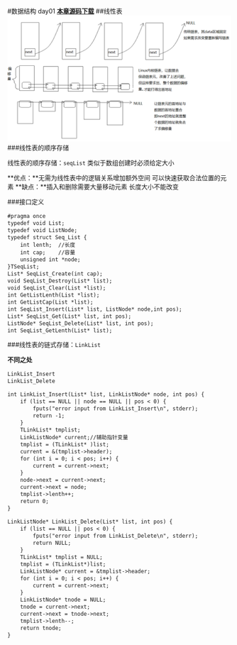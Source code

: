 #数据结构 day01
[**本章源码下载**](code/da1.rar)
##线性表
![](image/链表的几种形式.png)
###线性表的顺序存储

线性表的顺序存储：`seqList`
类似于数组创建时必须给定大小

**优点：**无需为线性表中的逻辑关系增加额外空间  可以快速获取合法位置的元素
**缺点：**插入和删除需要大量移动元素  长度大小不能改变

###接口定义
```
#pragma once
typedef void List;
typedef void ListNode;
typedef struct Seq_List {
	int lenth;	//长度
	int cap;	//容量
	unsigned int *node;
}TSeqList;
List* SeqList_Create(int cap);
void SeqList_Destroy(List* list);
void SeqList_Clear(List *list);
int GetListLenth(List *list);
int GetListCap(List *list);
int SeqList_Insert(List* list, ListNode* node,int pos);
List* SeqList_Get(List* list, int pos);
ListNode* SeqList_Delete(List* list, int pos);
int SeqList_GetLenth(List* list);
```

###线性表的链式存储：`LinkList`

**不同之处**
```
LinkList_Insert
LinkList_Delete
```
```
int LinkList_Insert(List* list, LinkListNode* node, int pos) {
	if (list == NULL || node == NULL || pos < 0) {
		fputs("error input from LinkList_Insert\n", stderr);
		return -1;
	}
	TLinkList* tmplist;
	LinkListNode* current;//辅助指针变量
	tmplist = (TLinkList* )list;
	current = &(tmplist->header);
	for (int i = 0; i < pos; i++) {
		current = current->next;
	}
	node->next = current->next;
	current->next = node;
	tmplist->lenth++;
	return 0;
}
```
```
LinkListNode* LinkList_Delete(List* list, int pos) {
	if (list == NULL || pos < 0) {
		fputs("error input from LinkList_Delete\n", stderr);
		return NULL;
	}
	TLinkList* tmplist = NULL;
	tmplist = (TLinkList*)list;
	LinkListNode* current = &tmplist->header;
	for (int i = 0; i < pos; i++) {
		current = current->next;
	}
	LinkListNode* tnode = NULL;
	tnode = current->next;
	current->next = tnode->next;
	tmplist->lenth--;
	return tnode;
}
```
